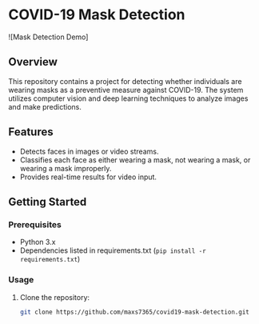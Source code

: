 # COVID-19 Mask Detection

![Mask Detection Demo]

## Overview

This repository contains a project for detecting whether individuals are wearing masks as a preventive measure against COVID-19. The system utilizes computer vision and deep learning techniques to analyze images and make predictions.

## Features

- Detects faces in images or video streams.
- Classifies each face as either wearing a mask, not wearing a mask, or wearing a mask improperly.
- Provides real-time results for video input.


## Getting Started

### Prerequisites

- Python 3.x
- Dependencies listed in requirements.txt (`pip install -r requirements.txt`)

### Usage

1. Clone the repository:

   ```bash
   git clone https://github.com/maxs7365/covid19-mask-detection.git

